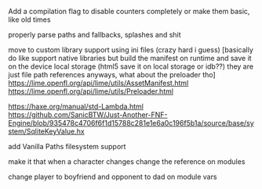 
Add a compilation flag to disable counters completely or make them basic, like old times

properly parse paths and fallbacks, splashes and shit

move to custom library support using ini files (crazy hard i guess) [basically do like support native libraries but build the manifest on runtime and save it on the device local storage (html5 save it on local storage or idb??) they are just file path references anyways, what about the preloader tho]
https://lime.openfl.org/api/lime/utils/AssetManifest.html
https://lime.openfl.org/api/lime/utils/Preloader.html

https://haxe.org/manual/std-Lambda.html
https://github.com/SanicBTW/Just-Another-FNF-Engine/blob/935478c4706f6f1d15788c281e1e6a0c196f5b1a/source/base/system/SqliteKeyValue.hx

add Vanilla Paths filesystem support

make it that when a character changes change the reference on modules

change player to boyfriend and opponent to dad on module vars
